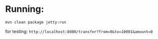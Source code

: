 # Running:

`mvn clean package jetty:run`

for testing: `http://localhost:8080/transfer?from=0&to=10001&amount=0`